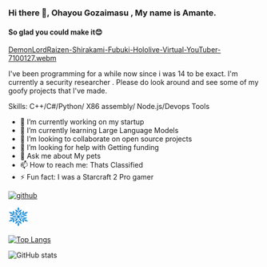 

### Hi there 👋, Ohayou Gozaimasu , My name is Amante.
#### So glad you could make it😊
[DemonLordRaizen-Shirakami-Fubuki-Hololive-Virtual-YouTuber-7100127.webm](https://github.com/unhingedscientist/unhingedscientist/assets/69470039/3ac9f49d-5e4d-4125-b18b-c72d354e1b5a)

I've been programming for a while now since i was 14 to be exact. I'm currently a security researcher . Please do look around and see some of my goofy projects that I've made.

Skills: C++/C#/Python/ X86 assembly/ Node.js/Devops Tools

- 🔭 I’m currently working on my startup  
- 🌱 I’m currently learning Large Language Models  
- 👯 I’m looking to collaborate on open source projects 
- 🤔 I’m looking for help with Getting funding 
- 💬 Ask me about My pets 
- 📫 How to reach me: Thats Classified 
- ⚡ Fun fact: I was a Starcraft 2 Pro gamer 


[<img src='https://cdn.jsdelivr.net/npm/simple-icons@3.0.1/icons/github.svg' alt='github' height='40'>](https://github.com/unhingedscientist)  

<a href='https://archiveprogram.github.com/'><img src='https://raw.githubusercontent.com/acervenky/animated-github-badges/master/assets/acbadge.gif' width='40' height='40'></a> 

[![Top Langs](https://github-readme-stats.vercel.app/api/top-langs/?username=unhingedscientist)](https://github.com/anuraghazra/github-readme-stats)

![GitHub stats](https://github-readme-stats.vercel.app/api?username=unhingedscientist&show_icons=true)  

